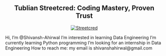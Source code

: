 <h2 align="center">Tublian Streetcred: Coding Mastery, Proven Trust</h2>
<p align="center">
  <a href="https://tublian.com/profile/Shivansh-Ahirwal">
    <img src="https://t74hnvwwsd.execute-api.us-east-1.amazonaws.com/dev/ft/profile/streetcred/badge/Shivansh-Ahirwal?type=without_score" alt="Streetcred">
  </a>
</p>
Hi, I’m @Shivansh-Ahirwal
I’m interested in learning Data Engineering
I’m currently learning Python programming
I’m looking for an internship in Data Engineering
How to reach me: my email is shivanshahirwal@gmail.com
<!---
Shivansh-Ahirwal/Shivansh-Ahirwal is a ✨ special ✨ repository because its `README.md` (this file) appears on your GitHub profile.
You can click the Preview link to take a look at your changes.
--->

